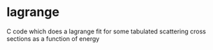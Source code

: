 # lagrange
C code which does a lagrange fit for some tabulated scattering cross sections as a function of energy

